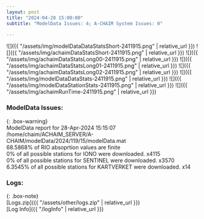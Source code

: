```yaml
---
layout: post
title: "2024-04-28 15:00:00"
subtitle: "ModelData Issues: 4; A-CHAIM System Issues: 0"

---
```


![]({{ "/assets/img/modelDataDataStatsShort-2411915.png" | relative_url }})
![]({{ "/assets/img/achaimDataStatsShort-2411915.png" | relative_url }})
![]({{ "/assets/img/achaimDataStatsLong00-2411915.png" | relative_url }})
![]({{ "/assets/img/achaimDataStatsLong01-2411915.png" | relative_url }})
![]({{ "/assets/img/achaimDataStatsLong02-2411915.png" | relative_url }})
![]({{ "/assets/img/modelDataDataStats-2411915.png" | relative_url }})
![]({{ "/assets/img/modelDataStationStats-2411915.png" | relative_url }})
![]({{ "/assets/img/achaimRunTime-2411915.png" | relative_url }})


### ModelData Issues:  
  
{: .box-warning}  
 ModelData report for 28-Apr-2024 15:15:07   
 /home/chaim/ACHAIM_SERVER/A-CHAIM/modelData/2024/119/15/modelData.mat   
 68.5868% of RIO absoprtion values are finite   
 0% of all possible stations for IONO were downloaded. x4115   
 0% of all possible stations for SENTINEL were downloaded. x3570   
 6.3545% of all possible stations for KARTVERKET were downloaded. x14   
  


### Logs:  
  
{: .box-note}  
[Logs.zip]({{ "/assets/other/logs.zip" | relative_url }})  
[Log Info]({{ "/logInfo" | relative_url }})  
